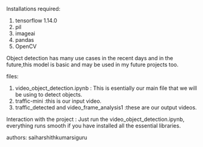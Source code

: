 Installations required:
1) tensorflow 1.14.0
2) pil
3) imageai
4) pandas
5) OpenCV

Object detection has many use cases in the recent days and in the future,this model is basic and may be used in my future projects too.

files:
1) video_object_detection.ipynb : This  is esentially our main file that we will be using to detect objects.
2) traffic-mini  :this is our input video.
3) traffic_detected and video_frame_analysis1 :these are our output videos.

Interaction with the project :
 Just run the video_object_detection.ipynb, everything runs smooth if you have installed all the essential libraries.

 

 authors:
  saiharshithkumarsiguru

  
